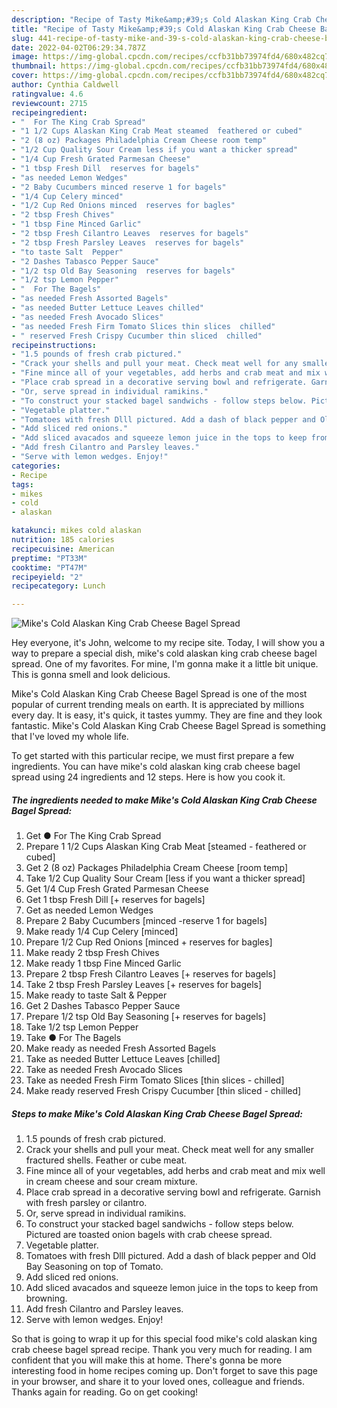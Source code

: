 ```yaml
---
description: "Recipe of Tasty Mike&amp;#39;s Cold Alaskan King Crab Cheese Bagel Spread"
title: "Recipe of Tasty Mike&amp;#39;s Cold Alaskan King Crab Cheese Bagel Spread"
slug: 441-recipe-of-tasty-mike-and-39-s-cold-alaskan-king-crab-cheese-bagel-spread
date: 2022-04-02T06:29:34.787Z
image: https://img-global.cpcdn.com/recipes/ccfb31bb73974fd4/680x482cq70/mikes-cold-alaskan-king-crab-cheese-bagel-spread-recipe-main-photo.jpg
thumbnail: https://img-global.cpcdn.com/recipes/ccfb31bb73974fd4/680x482cq70/mikes-cold-alaskan-king-crab-cheese-bagel-spread-recipe-main-photo.jpg
cover: https://img-global.cpcdn.com/recipes/ccfb31bb73974fd4/680x482cq70/mikes-cold-alaskan-king-crab-cheese-bagel-spread-recipe-main-photo.jpg
author: Cynthia Caldwell
ratingvalue: 4.6
reviewcount: 2715
recipeingredient:
- "  For The King Crab Spread"
- "1 1/2 Cups Alaskan King Crab Meat steamed  feathered or cubed"
- "2 (8 oz) Packages Philadelphia Cream Cheese room temp"
- "1/2 Cup Quality Sour Cream less if you want a thicker spread"
- "1/4 Cup Fresh Grated Parmesan Cheese"
- "1 tbsp Fresh Dill  reserves for bagels"
- "as needed Lemon Wedges"
- "2 Baby Cucumbers minced reserve 1 for bagels"
- "1/4 Cup Celery minced"
- "1/2 Cup Red Onions minced  reserves for bagles"
- "2 tbsp Fresh Chives"
- "1 tbsp Fine Minced Garlic"
- "2 tbsp Fresh Cilantro Leaves  reserves for bagels"
- "2 tbsp Fresh Parsley Leaves  reserves for bagels"
- "to taste Salt  Pepper"
- "2 Dashes Tabasco Pepper Sauce"
- "1/2 tsp Old Bay Seasoning  reserves for bagels"
- "1/2 tsp Lemon Pepper"
- "  For The Bagels"
- "as needed Fresh Assorted Bagels"
- "as needed Butter Lettuce Leaves chilled"
- "as needed Fresh Avocado Slices"
- "as needed Fresh Firm Tomato Slices thin slices  chilled"
- " reserved Fresh Crispy Cucumber thin sliced  chilled"
recipeinstructions:
- "1.5 pounds of fresh crab pictured."
- "Crack your shells and pull your meat. Check meat well for any smaller fractured shells. Feather or cube meat."
- "Fine mince all of your vegetables, add herbs and crab meat and mix well in cream cheese and sour cream mixture."
- "Place crab spread in a decorative serving bowl and refrigerate. Garnish with fresh parsley or cilantro."
- "Or, serve spread in individual ramikins."
- "To construct your stacked bagel sandwichs - follow steps below. Pictured are toasted onion bagels with crab cheese spread."
- "Vegetable platter."
- "Tomatoes with fresh Dlll pictured. Add a dash of black pepper and Old Bay Seasoning on top of Tomato."
- "Add sliced red onions."
- "Add sliced avacados and squeeze lemon juice in the tops to keep from browning."
- "Add fresh Cilantro and Parsley leaves."
- "Serve with lemon wedges. Enjoy!"
categories:
- Recipe
tags:
- mikes
- cold
- alaskan

katakunci: mikes cold alaskan 
nutrition: 185 calories
recipecuisine: American
preptime: "PT33M"
cooktime: "PT47M"
recipeyield: "2"
recipecategory: Lunch

---
```



![Mike&#39;s Cold Alaskan King Crab Cheese Bagel Spread](https://img-global.cpcdn.com/recipes/ccfb31bb73974fd4/680x482cq70/mikes-cold-alaskan-king-crab-cheese-bagel-spread-recipe-main-photo.jpg)

Hey everyone, it's John, welcome to my recipe site. Today, I will show you a way to prepare a special dish, mike&#39;s cold alaskan king crab cheese bagel spread. One of my favorites. For mine, I'm gonna make it a little bit unique. This is gonna smell and look delicious.

Mike&#39;s Cold Alaskan King Crab Cheese Bagel Spread is one of the most popular of current trending meals on earth. It is appreciated by millions every day. It is easy, it's quick, it tastes yummy. They are fine and they look fantastic. Mike&#39;s Cold Alaskan King Crab Cheese Bagel Spread is something that I've loved my whole life.




To get started with this particular recipe, we must first prepare a few ingredients. You can have mike&#39;s cold alaskan king crab cheese bagel spread using 24 ingredients and 12 steps. Here is how you cook it.

<!--inarticleads1-->

##### The ingredients needed to make Mike&#39;s Cold Alaskan King Crab Cheese Bagel Spread:

1. Get  ● For The King Crab Spread
1. Prepare 1 1/2 Cups Alaskan King Crab Meat [steamed - feathered or cubed]
1. Get 2 (8 oz) Packages Philadelphia Cream Cheese [room temp]
1. Take 1/2 Cup Quality Sour Cream [less if you want a thicker spread]
1. Get 1/4 Cup Fresh Grated Parmesan Cheese
1. Get 1 tbsp Fresh Dill [+ reserves for bagels]
1. Get as needed Lemon Wedges
1. Prepare 2 Baby Cucumbers [minced -reserve 1 for bagels]
1. Make ready 1/4 Cup Celery [minced]
1. Prepare 1/2 Cup Red Onions [minced + reserves for bagles]
1. Make ready 2 tbsp Fresh Chives
1. Make ready 1 tbsp Fine Minced Garlic
1. Prepare 2 tbsp Fresh Cilantro Leaves [+ reserves for bagels]
1. Take 2 tbsp Fresh Parsley Leaves [+ reserves for bagels]
1. Make ready to taste Salt &amp; Pepper
1. Get 2 Dashes Tabasco Pepper Sauce
1. Prepare 1/2 tsp Old Bay Seasoning [+ reserves for bagels]
1. Take 1/2 tsp Lemon Pepper
1. Take  ● For The Bagels
1. Make ready as needed Fresh Assorted Bagels
1. Take as needed Butter Lettuce Leaves [chilled]
1. Take as needed Fresh Avocado Slices
1. Take as needed Fresh Firm Tomato Slices [thin slices - chilled]
1. Make ready  reserved Fresh Crispy Cucumber [thin sliced - chilled]




<!--inarticleads2-->

##### Steps to make Mike&#39;s Cold Alaskan King Crab Cheese Bagel Spread:

1. 1.5 pounds of fresh crab pictured.
1. Crack your shells and pull your meat. Check meat well for any smaller fractured shells. Feather or cube meat.
1. Fine mince all of your vegetables, add herbs and crab meat and mix well in cream cheese and sour cream mixture.
1. Place crab spread in a decorative serving bowl and refrigerate. Garnish with fresh parsley or cilantro.
1. Or, serve spread in individual ramikins.
1. To construct your stacked bagel sandwichs - follow steps below. Pictured are toasted onion bagels with crab cheese spread.
1. Vegetable platter.
1. Tomatoes with fresh Dlll pictured. Add a dash of black pepper and Old Bay Seasoning on top of Tomato.
1. Add sliced red onions.
1. Add sliced avacados and squeeze lemon juice in the tops to keep from browning.
1. Add fresh Cilantro and Parsley leaves.
1. Serve with lemon wedges. Enjoy!




So that is going to wrap it up for this special food mike&#39;s cold alaskan king crab cheese bagel spread recipe. Thank you very much for reading. I am confident that you will make this at home. There's gonna be more interesting food in home recipes coming up. Don't forget to save this page in your browser, and share it to your loved ones, colleague and friends. Thanks again for reading. Go on get cooking!
